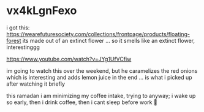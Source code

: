 # vx4kLgnFexo

i got this: https://wearefuturesociety.com/collections/frontpage/products/floating-forest its made out of an extinct flower ... so it smells like an extinct flower, interestinggg

https://www.youtube.com/watch?v=JYg1UfVCfiw

im going to watch this over the weekend, but he caramelizes the red onions which is interesting and adds lemon juice in the end ... is what i picked up after watching it briefly

this ramadan i am minimizing my coffee intake, trying to anyway; i wake up so early, then i drink coffee, then i cant sleep before work 🥹
